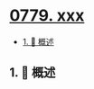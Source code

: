 # [0779. xxx](https://github.com/Tdahuyou/TNotes.leetcode/tree/main/notes/0779.%20xxx)

<!-- region:toc -->

- [1. 📝 概述](#1--概述)

<!-- endregion:toc -->

## 1. 📝 概述
